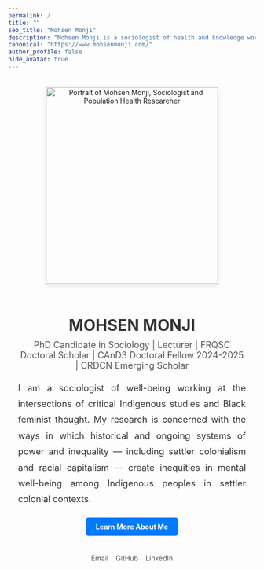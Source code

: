 ```yaml
---
permalink: /
title: ""
seo_title: "Mohsen Monji"
description: "Mohsen Monji is a sociologist of health and knowledge working at the intersections of critical Indigenous studies, Black feminist thought, and critical public health."
canonical: "https://www.mohsenmonji.com/"
author_profile: false
hide_avatar: true
---
```


<div style="text-align:center; margin-top:50px; max-width:800px; margin:auto; padding:20px;">

  <!-- Profile Image -->
  <div>
    <img src="images/mohsen-monji-profile.webp"
         alt="Portrait of Mohsen Monji, Sociologist and Population Health Researcher"
         style="width:350px; height:400px; object-fit:cover;
                box-shadow:0 4px 10px rgba(0,0,0,0.1); margin-bottom:20px;">
  </div>

  <!-- Name -->
  <h1 style="color:#333; font-size:32px; margin-bottom:10px;">MOHSEN MONJI</h1>

  <!-- Subtitle -->
  <p style="font-size:18px; margin-top:5px; color:#555;">
    PhD Candidate in Sociology | Lecturer | FRQSC Doctoral Scholar | CAnD3 Doctoral Fellow 2024-2025 | CRDCN Emerging Scholar
  </p>

  <!-- Description -->
  <p style="font-size:18px; color:#333; text-align:justify; line-height:1.8; margin:20px 0;">
    I am a sociologist of well-being working at the intersections of critical Indigenous studies and Black feminist thought. My research is concerned with the ways in which historical and ongoing systems of power and inequality — including settler colonialism and racial capitalism — create inequities in mental well-being among Indigenous peoples in settler colonial contexts.
  </p>

  <!-- Button -->
  <div style="margin-bottom:20px;">
    <a href="/about-me/"
       style="display:inline-block; padding:10px 20px; background-color:#007BFF;
              color:white; text-decoration:none; border-radius:5px; font-weight:bold;">
      Learn More About Me
    </a>
  </div>

  <!-- Social Media Links -->
  <div style="display:flex; justify-content:center; gap:15px; margin-bottom:20px; flex-wrap:wrap;">
    <div style="text-align:center;">
      <a href="mailto:mohsen.monji@concordia.ca" target="_blank" style="text-decoration:none;">
        <i class="fas fa-envelope" style="color:#D14836; font-size:30px;"></i><br>
        <span style="font-size:14px; color:#555;">Email</span>
      </a>
    </div>
    <div style="text-align:center;">
      <a href="https://github.com/Mohsnmonji" target="_blank" style="text-decoration:none;">
        <i class="fab fa-github" style="color:#333; font-size:30px;"></i><br>
        <span style="font-size:14px; color:#555;">GitHub</span>
      </a>
    </div>
    <div style="text-align:center;">
      <a href="https://www.linkedin.com/in/mohsen-monji-0a3a37269" target="_blank" style="text-decoration:none;">
        <i class="fab fa-linkedin" style="color:#0077B5; font-size:30px;"></i><br>
        <span style="font-size:14px; color:#555;">LinkedIn</span>
      </a>
    </div>
  
